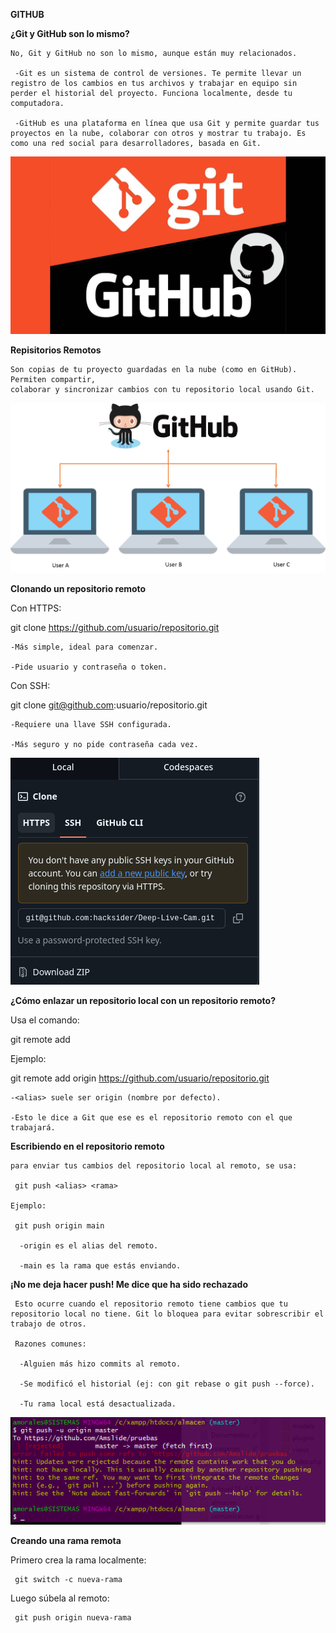  **GITHUB**

   **¿Git y GitHub son lo mismo?**

    No, Git y GitHub no son lo mismo, aunque están muy relacionados.

     -Git es un sistema de control de versiones. Te permite llevar un registro de los cambios en tus archivos y trabajar en equipo sin perder el historial del proyecto. Funciona localmente, desde tu computadora.

     -GitHub es una plataforma en línea que usa Git y permite guardar tus proyectos en la nube, colaborar con otros y mostrar tu trabajo. Es como una red social para desarrolladores, basada en Git.

  ![github](imagenes/git-github.png)   

  **Repisitorios Remotos**

  
    Son copias de tu proyecto guardadas en la nube (como en GitHub). Permiten compartir,
    colaborar y sincronizar cambios con tu repositorio local usando Git.

   ![gitt](imagenes/gitHub.png) 

  **Clonando un repositorio remoto**

 Con HTTPS:


   git clone https://github.com/usuario/repositorio.git

    -Más simple, ideal para comenzar.

    -Pide usuario y contraseña o token.

 Con SSH:


   git clone git@github.com:usuario/repositorio.git

    -Requiere una llave SSH configurada.

    -Más seguro y no pide contraseña cada vez.

![ssh](<imagenes/Captura de pantalla_20250504_165401.png>)

**¿Cómo enlazar un repositorio local con un repositorio remoto?**

  Usa el comando:

   git remote add <alias> <URL-del-repositorio>
 
  Ejemplo:


   git remote add origin https://github.com/usuario/repositorio.git

    -<alias> suele ser origin (nombre por defecto).

    -Esto le dice a Git que ese es el repositorio remoto con el que trabajará.

  **Escribiendo en el repositorio remoto**

    para enviar tus cambios del repositorio local al remoto, se usa:

     git push <alias> <rama>

    Ejemplo:

     git push origin main

      -origin es el alias del remoto.

      -main es la rama que estás enviando.

  **¡No me deja hacer push! Me dice que ha sido rechazado**

     Esto ocurre cuando el repositorio remoto tiene cambios que tu repositorio local no tiene. Git lo bloquea para evitar sobrescribir el trabajo de otros.

     Razones comunes:

      -Alguien más hizo commits al remoto.

      -Se modificó el historial (ej: con git rebase o git push --force).

      -Tu rama local está desactualizada.

 ![error](imagenes/AVmZp.png)     

 **Creando una rama remota**

   Primero crea la rama localmente:

     git switch -c nueva-rama

   Luego súbela al remoto:

     git push origin nueva-rama